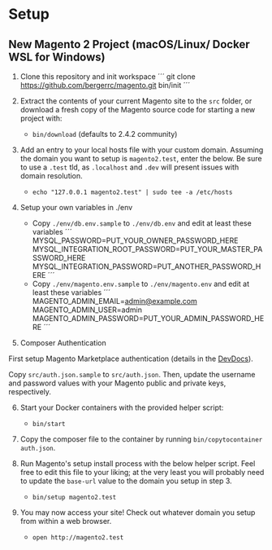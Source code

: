 # Setup

## New Magento 2 Project (macOS/Linux/ Docker WSL for Windows)

1. Clone this repository and init workspace
´´´
git clone https://github.com/bergerrc/magento.git
bin/init
´´´

2. Extract the contents of your current Magento site to the `src` folder, or download a fresh copy of the Magento source code for starting a new project with:
    - `bin/download` (defaults to 2.4.2 community)

3. Add an entry to your local hosts file with your custom domain. Assuming the domain you want to setup is `magento2.test`, enter the below. Be sure to use a `.test` tld, as `.localhost` and `.dev` will present issues with domain resolution.
    - `echo "127.0.0.1 magento2.test" | sudo tee -a /etc/hosts`

4. Setup your own variables in ./env
    - Copy `./env/db.env.sample` to `./env/db.env` and edit at least these variables
    ´´´
    MYSQL_PASSWORD=PUT_YOUR_OWNER_PASSWORD_HERE
    MYSQL_INTEGRATION_ROOT_PASSWORD=PUT_YOUR_MASTER_PASSWORD_HERE
    MYSQL_INTEGRATION_PASSWORD=PUT_ANOTHER_PASSWORD_HERE
    ´´´
    - Copy `./env/magento.env.sample` to `./env/magento.env`  and edit at least these variables
    ´´´
    MAGENTO_ADMIN_EMAIL=admin@example.com
    MAGENTO_ADMIN_USER=admin
    MAGENTO_ADMIN_PASSWORD=PUT_YOUR_ADMIN_PASSWORD_HERE
    ´´´

5. Composer Authentication

First setup Magento Marketplace authentication (details in the [DevDocs](http://devdocs.magento.com/guides/v2.0/install-gde/prereq/connect-auth.html)).

Copy `src/auth.json.sample` to `src/auth.json`. Then, update the username and password values with your Magento public and private keys, respectively. 

6. Start your Docker containers with the provided helper script:
    - `bin/start`

7. Copy the composer file to the container by running `bin/copytocontainer auth.json`.

8. Run Magento's setup install process with the below helper script. Feel free to edit this file to your liking; at the very least you will probably need to update the `base-url` value to the domain you setup in step 3. 
    - `bin/setup magento2.test`

9. You may now access your site! Check out whatever domain you setup from within a web browser.
    - `open http://magento2.test`